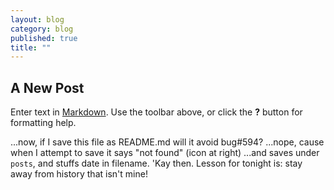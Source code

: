 ```yaml
---
layout: blog
category: blog
published: true
title: ""
---
```


## A New Post

Enter text in [Markdown](http://daringfireball.net/projects/markdown/). Use the toolbar above, or click the **?** button for formatting help.

...now, if I save this file as README.md will it avoid bug#594?
...nope, cause when I attempt to save it says "not found" (icon at right)
...and saves under `posts`, and stuffs date in filename. 'Kay then. Lesson for tonight is: stay away from history that isn't mine!